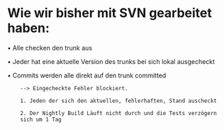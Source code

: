 # Wie wir bisher mit SVN gearbeitet haben:
• Alle checken den trunk aus

• Jeder hat eine aktuelle Version des trunks bei sich lokal ausgecheckt

• Commits werden alle direkt auf den trunk committed

        --> Eingecheckte Fehler blockiert.
        
        1. Jeden der sich den aktuellen, fehlerhaften, Stand auscheckt
        
        2. Der Nightly Build Läuft nicht durch und die Tests verzögern 
        sich um 1 Tag
        


